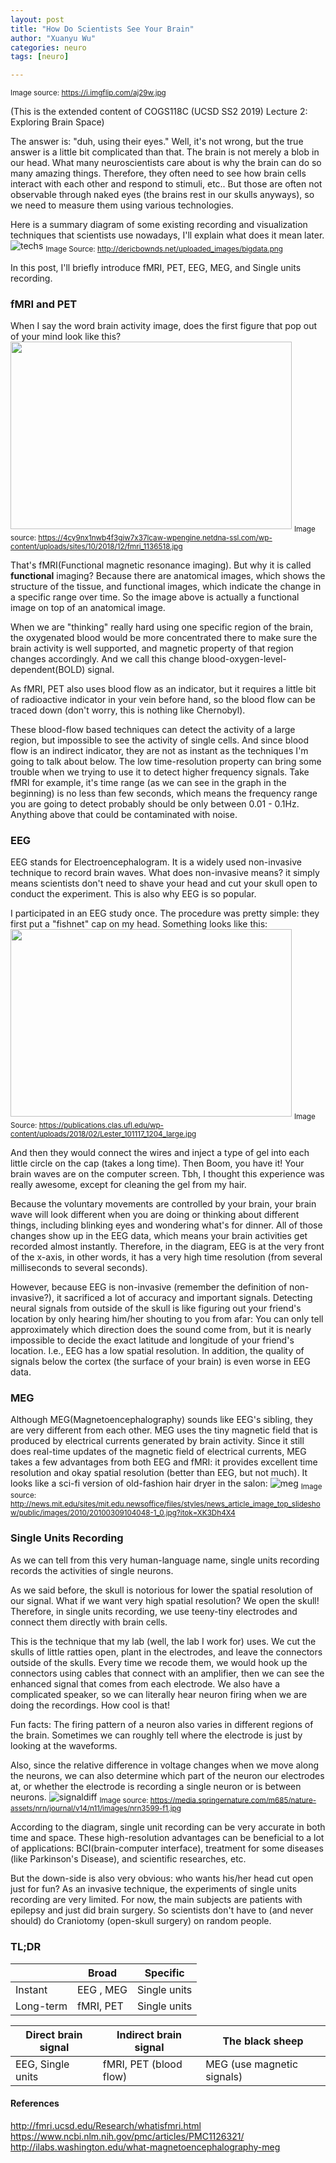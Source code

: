```yaml
---
layout: post
title: "How Do Scientists See Your Brain"
author: "Xuanyu Wu"
categories: neuro
tags: [neuro]

---
```

<sub>Image source: https://i.imgflip.com/aj29w.jpg</sub>

(This is the extended content of COGS118C (UCSD SS2 2019) Lecture 2: Exploring Brain Space)

The answer is: "duh, using their eyes." Well, it's not wrong, but the true answer is a little bit complicated than that.
The brain is not merely a blob in our head. What many neuroscientists care about is why the brain can do so many amazing things. Therefore, they often need to see how brain cells interact with each other and respond to stimuli, etc.. But those are often not observable through naked eyes (the brains rest in our skulls anyways), so we need to measure them using various technologies.

Here is a summary diagram of some existing recording and visualization techniques that scientists use nowadays, I'll explain what does it mean later.
![techs](http://dericbownds.net/uploaded_images/bigdata.png)
<sub>Image Source: http://dericbownds.net/uploaded_images/bigdata.png</sub>

In this post, I'll briefly introduce fMRI, PET, EEG, MEG, and Single units recording.

### fMRI and PET

When I say the word brain activity image, does the first figure that pop out of your mind look like this?
<img src='https://4cy9nx1nwb4f3giw7x37lcaw-wpengine.netdna-ssl.com/wp-content/uploads/sites/10/2018/12/fmri_1136518.jpg'  width="450" height="300">
<sub>Image source: https://4cy9nx1nwb4f3giw7x37lcaw-wpengine.netdna-ssl.com/wp-content/uploads/sites/10/2018/12/fmri_1136518.jpg</sub>

That's fMRI(Functional magnetic resonance imaging). But why it is called **functional** imaging? Because there are anatomical images, which shows the structure of the tissue, and functional images, which indicate the change in a specific range over time. So the image above is actually a functional image on top of an anatomical image.

When we are "thinking" really hard using one specific region of the brain, the oxygenated blood would be more concentrated there to make sure the brain activity is well supported, and magnetic property of that region changes accordingly. And we call this change blood-oxygen-level-dependent(BOLD) signal.

As fMRI, PET also uses blood flow as an indicator, but it requires a little bit of radioactive indicator in your vein before hand, so the blood flow can be traced down (don't worry, this is nothing like Chernobyl).

These blood-flow based techniques can detect the activity of a large region, but impossible to see the activity of single cells. And since blood flow is an indirect indicator, they are not as instant as the techniques I'm going to talk about below. The low time-resolution property can bring some trouble when we trying to use it to detect higher frequency signals. Take fMRI for example, it's time range (as we can see in the graph in the beginning) is no less than few seconds, which means the frequency range you are going to detect probably should be only between 0.01 - 0.1Hz. Anything above that could be contaminated with noise.

### EEG
EEG stands for Electroencephalogram. It is a widely used non-invasive technique to record brain waves. What does non-invasive means? it simply means scientists don't need to shave your head and cut your skull open to conduct the experiment. This is also why EEG is so popular.

I participated in an EEG study once. The procedure was pretty simple: they first put a "fishnet" cap on my head. Something looks like this:
<img src='https://publications.clas.ufl.edu/wp-content/uploads/2018/02/Lester_101117_1204_large.jpg'  width="450" height="300">
<sub>Image Source: https://publications.clas.ufl.edu/wp-content/uploads/2018/02/Lester_101117_1204_large.jpg</sub>

And then they would connect the wires and inject a type of gel into each little circle on the cap (takes a long time). Then Boom, you have it! Your brain waves are on the computer screen. Tbh, I thought this experience was really awesome, except for cleaning the gel from my hair.

Because the voluntary movements are controlled by your brain, your brain wave will look different when you are doing or thinking about different things, including blinking eyes and wondering what's for dinner. All of those changes show up in the EEG data, which means your brain activities get recorded almost instantly. Therefore, in the diagram, EEG is at the very front of the x-axis, in other words, it has a very high time resolution (from several milliseconds to several seconds).

However, because EEG is non-invasive (remember the definition of non-invasive?), it sacrificed a lot of accuracy and important signals. Detecting neural signals from outside of the skull is like figuring out your friend's location by only hearing him/her shouting to you from afar: You can only tell approximately which direction does the sound come from, but it is nearly impossible to decide the exact latitude and longitude of your friend's location. I.e., EEG has a low spatial resolution. In addition, the quality of signals below the cortex (the surface of your brain) is even worse in EEG data.

### MEG

Although MEG(Magnetoencephalography) sounds like EEG's sibling, they are very different from each other. MEG uses the tiny magnetic field that is produced by electrical currents generated by brain activity. Since it still does real-time updates of the magnetic field of electrical currents, MEG takes a few advantages from both EEG and fMRI: it provides excellent time resolution and okay spatial resolution (better than EEG, but not much).
It looks like a sci-fi version of old-fashion hair dryer in the salon:
![meg](http://news.mit.edu/sites/mit.edu.newsoffice/files/styles/news_article_image_top_slideshow/public/images/2010/20100309104048-1_0.jpg?itok=XK3Dh4X4)
<sub>Image source: http://news.mit.edu/sites/mit.edu.newsoffice/files/styles/news_article_image_top_slideshow/public/images/2010/20100309104048-1_0.jpg?itok=XK3Dh4X4</sub>

### Single Units Recording

As we can tell from this very human-language name, single units recording records the activities of single neurons.

As we said before, the skull is notorious for lower the spatial resolution of our signal. What if we want very high spatial resolution? We open the skull! Therefore, in single units recording, we use teeny-tiny electrodes and connect them directly with brain cells.

This is the technique that my lab (well, the lab I work for) uses. We cut the skulls of little ratties open, plant in the electrodes, and leave the connectors outside of the skulls. Every time we recode them, we would hook up the connectors using cables that connect with an amplifier, then we can see the enhanced signal that comes from each electrode. We also have a complicated speaker, so we can literally hear neuron firing when we are doing the recordings. How cool is that!

Fun facts: The firing pattern of a neuron also varies in different regions of the brain. Sometimes we can roughly tell where the electrode is just by looking at the waveforms.

Also, since the relative difference in voltage changes when we move along the neurons, we can also determine which part of the neuron our electrodes at, or whether the electrode is recording a single neuron or is between neurons.
![signaldiff](https://media.springernature.com/m685/nature-assets/nrn/journal/v14/n11/images/nrn3599-f1.jpg)
<sub>Image source: https://media.springernature.com/m685/nature-assets/nrn/journal/v14/n11/images/nrn3599-f1.jpg</sub>

According to the diagram, single unit recording can be very accurate in both time and space. These high-resolution advantages can be beneficial to a lot of applications: BCI(brain-computer interface), treatment for some diseases (like Parkinson's Disease), and scientific researches, etc.

But the down-side is also very obvious: who wants his/her head cut open just for fun? As an invasive technique, the experiments of single units recording are very limited. For now, the main subjects are patients with epilepsy and just did brain surgery. So scientists don't have to (and never should) do Craniotomy (open-skull surgery) on random people.

### TL;DR

|           | Broad          | Specific   |
|-----------|----------------|------------|
| Instant   | EEG , MEG      |Single units|
| Long-term | fMRI, PET      |Single units|

|Direct brain signal|Indirect brain signal  |The black sheep|
|-------------------|-----------------------|---------------|
|EEG, Single units  | fMRI, PET (blood flow)| MEG (use magnetic signals)

#### References

http://fmri.ucsd.edu/Research/whatisfmri.html
https://www.ncbi.nlm.nih.gov/pmc/articles/PMC1126321/
http://ilabs.washington.edu/what-magnetoencephalography-meg
